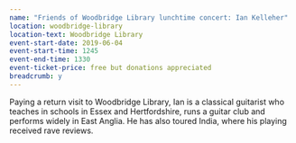 ```yaml
---
name: "Friends of Woodbridge Library lunchtime concert: Ian Kelleher"
location: woodbridge-library
location-text: Woodbridge Library
event-start-date: 2019-06-04
event-start-time: 1245
event-end-time: 1330
event-ticket-price: free but donations appreciated
breadcrumb: y
---
```


Paying a return visit to Woodbridge Library, Ian is a classical guitarist who teaches in schools in Essex and Hertfordshire, runs a guitar club and performs widely in East Anglia. He has also toured India, where his playing received rave reviews.
